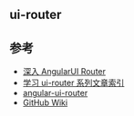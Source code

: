## ui-router


## 参考
* [深入 AngularUI Router](https://www.cnblogs.com/haogj/p/4885928.html)
* [学习 ui-router 系列文章索引](http://bubkoo.com/2014/01/02/angular/ui-router/guide/index/)
* [angular-ui-router](https://www.npmjs.com/package/angular-ui-router)
* [GitHub Wiki](https://github.com/angular-ui/ui-router/wiki)
